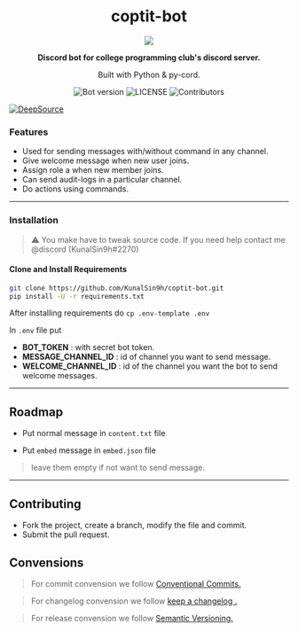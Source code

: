 <h1 align="center">coptit-bot</h1>

<p align="center">
  <img src="https://user-images.githubusercontent.com/82411321/177823799-7c34a3ad-047e-4605-8b2e-5803bdd2561f.png"/>
</p>
<p align="center"><strong>Discord bot for college programming club's discord server.</strong></p>
<p align="center">
  Built with Python & py-cord.
</p>
<p align="center">
<img alt="Bot version" src="https://img.shields.io/github/v/release/KunalSin9h/coptit-bot?color=%23FFFF00&include_prereleases">
<img alt="LICENSE" src="https://img.shields.io/github/license/KunalSin9h/coptit-bot?color=%23FFC0CB">
<img alt="Contributors" src="https://img.shields.io/github/contributors/KunalSin9h/coptit-bot?color=%2300FF00.">
</p>

[![DeepSource](https://deepsource.io/gh/KunalSin9h/coptit-bot.svg/?label=active+issues&show_trend=true&token=8iibhbMTO8x-EisNVUIuySXI)](https://deepsource.io/gh/KunalSin9h/coptit-bot/?ref=repository-badge)



### Features

- Used for sending messages with/without command in any channel.
- Give welcome message when new user joins.
- Assign role a when new member joins.
- Can send audit-logs in a particular channel.
- Do actions using commands.
---
### Installation

> :warning:  You make have to tweak source code. If you need help contact me @discord (KunalSin9h#2270)

#### Clone and Install Requirements
```bash
git clone https://github.com/KunalSin9h/coptit-bot.git
pip install -U -r requirements.txt
```
After installing requirements do `cp .env-template .env`

In ```.env``` file put

- **BOT_TOKEN**  : with secret bot token.
- **MESSAGE_CHANNEL_ID** : id of channel you want to send message.
- **WELCOME_CHANNEL_ID** : id of the channel you want the bot to send welcome messages.

---
## Roadmap

- Put normal message in ```content.txt``` file

- Put ```embed``` message in ```embed.json``` file

> leave them empty if not want to send message.
---
## Contributing
- Fork the project, create a branch, modify the file and commit.
- Submit the pull request.

## Convensions
> For commit convension we follow [Conventional Commits.](https://www.conventionalcommits.org/en/v1.0.0/)

> For changelog convension we follow [keep a changelog
.](https://keepachangelog.com/en/1.0.0/)

> For release convension we follow [Semantic Versioning.](https://semver.org/#semantic-versioning-200)
